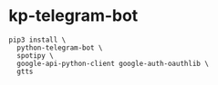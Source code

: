 # kp-telegram-bot

```
pip3 install \
  python-telegram-bot \
  spotipy \
  google-api-python-client google-auth-oauthlib \
  gtts
```
